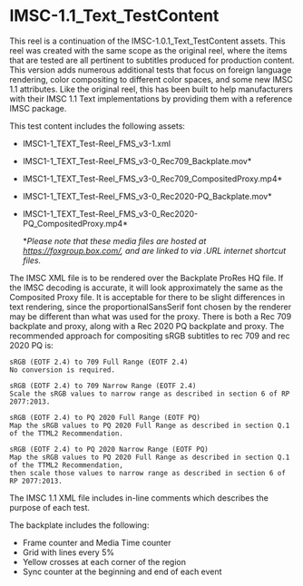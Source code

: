 # IMSC-1.1_Text_TestContent

This reel is a continuation of the IMSC-1.0.1_Text_TestContent assets. This reel was created with the same scope as the original reel, where the items that are tested are all pertinent to subtitles produced for production content. This version adds numerous additional tests that focus on foreign language rendering, color compositing to different color spaces, and some new IMSC 1.1 attributes. Like the original reel, this has been built to help manufacturers with their IMSC 1.1 Text implementations by providing them with a reference IMSC package.

This test content includes the following assets:
- IMSC1-1_TEXT_Test-Reel_FMS_v3-1.xml
- IMSC1-1_TEXT_Test-Reel_FMS_v3-0_Rec709_Backplate.mov*
- IMSC1-1_TEXT_Test-Reel_FMS_v3-0_Rec709_CompositedProxy.mp4*
- IMSC1-1_TEXT_Test-Reel_FMS_v3-0_Rec2020-PQ_Backplate.mov*
- IMSC1-1_TEXT_Test-Reel_FMS_v3-0_Rec2020-PQ_CompositedProxy.mp4*

    **Please note that these media files are hosted at https://foxgroup.box.com/, and are linked to via .URL  internet shortcut files.*

The IMSC XML file is to be rendered over the Backplate ProRes HQ file. If the IMSC decoding is accurate, it will look approximately the same as the Composited Proxy file. It is acceptable for there to be slight differences in text rendering, since the proportionalSansSerif font chosen by the renderer may be different than what was used for the proxy. There is both a Rec 709 backplate and proxy, along with a Rec 2020 PQ backplate and proxy. The recommended approach for compositing sRGB subtitles to rec 709 and rec 2020 PQ is:

    sRGB (EOTF 2.4) to 709 Full Range (EOTF 2.4)
    No conversion is required.

    sRGB (EOTF 2.4) to 709 Narrow Range (EOTF 2.4)
    Scale the sRGB values to narrow range as described in section 6 of RP 2077:2013.

    sRGB (EOTF 2.4) to PQ 2020 Full Range (EOTF PQ)
    Map the sRGB values to PQ 2020 Full Range as described in section Q.1 of the TTML2 Recommendation.

    sRGB (EOTF 2.4) to PQ 2020 Narrow Range (EOTF PQ)
    Map the sRGB values to PQ 2020 Full Range as described in section Q.1 of the TTML2 Recommendation,
    then scale those values to narrow range as described in section 6 of RP 2077:2013.

The IMSC 1.1 XML file includes in-line comments which describes the purpose of each test.

The backplate includes the following:
- Frame counter and Media Time counter
- Grid with lines every 5%
- Yellow crosses at each corner of the region
- Sync counter at the beginning and end of each event
